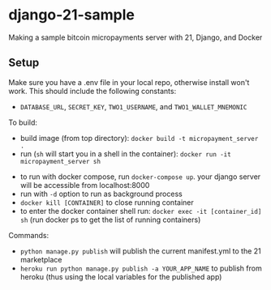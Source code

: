 # django-21-sample
Making a sample bitcoin micropayments server with 21, Django, and Docker

## Setup
Make sure you have a .env file in your local repo, otherwise install won't work. This should include the following constants:
* `DATABASE_URL`, `SECRET_KEY`, `TWO1_USERNAME`, and `TWO1_WALLET_MNEMONIC`

To build:
+ build image (from top directory): `docker build -t micropayment_server .`
+ run (`sh` will start you in a shell in the container): `docker run -it micropayment_server sh` 
 * to run with docker compose, run `docker-compose up`. your django server will be accessible from localhost:8000
  * run with `-d` option to run as background process
  * `docker kill [CONTAINER]` to close running container
 * to enter the docker container shell run: `docker exec -it [container_id] sh` (run docker ps to get the list of running containers)
 

Commands:
+ `python manage.py publish` will publish the current manifest.yml to the 21 marketplace
+ `heroku run python manage.py publish -a YOUR_APP_NAME` to publish from heroku (thus using the local variables for the published app)

